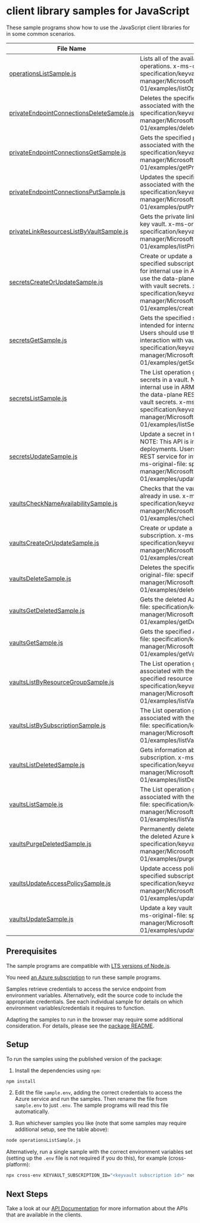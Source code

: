 # client library samples for JavaScript

These sample programs show how to use the JavaScript client libraries for in some common scenarios.

| **File Name**                                                                       | **Description**                                                                                                                                                                                                                                                                                                                                      |
| ----------------------------------------------------------------------------------- | ---------------------------------------------------------------------------------------------------------------------------------------------------------------------------------------------------------------------------------------------------------------------------------------------------------------------------------------------------- |
| [operationsListSample.js][operationslistsample]                                     | Lists all of the available Key Vault Rest API operations. x-ms-original-file: specification/keyvault/resource-manager/Microsoft.KeyVault/stable/2019-09-01/examples/listOperations.json                                                                                                                                                              |
| [privateEndpointConnectionsDeleteSample.js][privateendpointconnectionsdeletesample] | Deletes the specified private endpoint connection associated with the key vault. x-ms-original-file: specification/keyvault/resource-manager/Microsoft.KeyVault/stable/2019-09-01/examples/deletePrivateEndpointConnection.json                                                                                                                      |
| [privateEndpointConnectionsGetSample.js][privateendpointconnectionsgetsample]       | Gets the specified private endpoint connection associated with the key vault. x-ms-original-file: specification/keyvault/resource-manager/Microsoft.KeyVault/stable/2019-09-01/examples/getPrivateEndpointConnection.json                                                                                                                            |
| [privateEndpointConnectionsPutSample.js][privateendpointconnectionsputsample]       | Updates the specified private endpoint connection associated with the key vault. x-ms-original-file: specification/keyvault/resource-manager/Microsoft.KeyVault/stable/2019-09-01/examples/putPrivateEndpointConnection.json                                                                                                                         |
| [privateLinkResourcesListByVaultSample.js][privatelinkresourceslistbyvaultsample]   | Gets the private link resources supported for the key vault. x-ms-original-file: specification/keyvault/resource-manager/Microsoft.KeyVault/stable/2019-09-01/examples/listPrivateLinkResources.json                                                                                                                                                 |
| [secretsCreateOrUpdateSample.js][secretscreateorupdatesample]                       | Create or update a secret in a key vault in the specified subscription. NOTE: This API is intended for internal use in ARM deployments. Users should use the data-plane REST service for interaction with vault secrets. x-ms-original-file: specification/keyvault/resource-manager/Microsoft.KeyVault/stable/2019-09-01/examples/createSecret.json |
| [secretsGetSample.js][secretsgetsample]                                             | Gets the specified secret. NOTE: This API is intended for internal use in ARM deployments. Users should use the data-plane REST service for interaction with vault secrets. x-ms-original-file: specification/keyvault/resource-manager/Microsoft.KeyVault/stable/2019-09-01/examples/getSecret.json                                                 |
| [secretsListSample.js][secretslistsample]                                           | The List operation gets information about the secrets in a vault. NOTE: This API is intended for internal use in ARM deployments. Users should use the data-plane REST service for interaction with vault secrets. x-ms-original-file: specification/keyvault/resource-manager/Microsoft.KeyVault/stable/2019-09-01/examples/listSecrets.json        |
| [secretsUpdateSample.js][secretsupdatesample]                                       | Update a secret in the specified subscription. NOTE: This API is intended for internal use in ARM deployments. Users should use the data-plane REST service for interaction with vault secrets. x-ms-original-file: specification/keyvault/resource-manager/Microsoft.KeyVault/stable/2019-09-01/examples/updateSecret.json                          |
| [vaultsCheckNameAvailabilitySample.js][vaultschecknameavailabilitysample]           | Checks that the vault name is valid and is not already in use. x-ms-original-file: specification/keyvault/resource-manager/Microsoft.KeyVault/stable/2019-09-01/examples/checkVaultNameAvailability.json                                                                                                                                             |
| [vaultsCreateOrUpdateSample.js][vaultscreateorupdatesample]                         | Create or update a key vault in the specified subscription. x-ms-original-file: specification/keyvault/resource-manager/Microsoft.KeyVault/stable/2019-09-01/examples/createVault.json                                                                                                                                                               |
| [vaultsDeleteSample.js][vaultsdeletesample]                                         | Deletes the specified Azure key vault. x-ms-original-file: specification/keyvault/resource-manager/Microsoft.KeyVault/stable/2019-09-01/examples/deleteVault.json                                                                                                                                                                                    |
| [vaultsGetDeletedSample.js][vaultsgetdeletedsample]                                 | Gets the deleted Azure key vault. x-ms-original-file: specification/keyvault/resource-manager/Microsoft.KeyVault/stable/2019-09-01/examples/getDeletedVault.json                                                                                                                                                                                     |
| [vaultsGetSample.js][vaultsgetsample]                                               | Gets the specified Azure key vault. x-ms-original-file: specification/keyvault/resource-manager/Microsoft.KeyVault/stable/2019-09-01/examples/getVault.json                                                                                                                                                                                          |
| [vaultsListByResourceGroupSample.js][vaultslistbyresourcegroupsample]               | The List operation gets information about the vaults associated with the subscription and within the specified resource group. x-ms-original-file: specification/keyvault/resource-manager/Microsoft.KeyVault/stable/2019-09-01/examples/listVaultByResourceGroup.json                                                                               |
| [vaultsListBySubscriptionSample.js][vaultslistbysubscriptionsample]                 | The List operation gets information about the vaults associated with the subscription. x-ms-original-file: specification/keyvault/resource-manager/Microsoft.KeyVault/stable/2019-09-01/examples/listVaultBySubscription.json                                                                                                                        |
| [vaultsListDeletedSample.js][vaultslistdeletedsample]                               | Gets information about the deleted vaults in a subscription. x-ms-original-file: specification/keyvault/resource-manager/Microsoft.KeyVault/stable/2019-09-01/examples/listDeletedVaults.json                                                                                                                                                        |
| [vaultsListSample.js][vaultslistsample]                                             | The List operation gets information about the vaults associated with the subscription. x-ms-original-file: specification/keyvault/resource-manager/Microsoft.KeyVault/stable/2019-09-01/examples/listVault.json                                                                                                                                      |
| [vaultsPurgeDeletedSample.js][vaultspurgedeletedsample]                             | Permanently deletes the specified vault. aka Purges the deleted Azure key vault. x-ms-original-file: specification/keyvault/resource-manager/Microsoft.KeyVault/stable/2019-09-01/examples/purgeDeletedVault.json                                                                                                                                    |
| [vaultsUpdateAccessPolicySample.js][vaultsupdateaccesspolicysample]                 | Update access policies in a key vault in the specified subscription. x-ms-original-file: specification/keyvault/resource-manager/Microsoft.KeyVault/stable/2019-09-01/examples/updateAccessPoliciesAdd.json                                                                                                                                          |
| [vaultsUpdateSample.js][vaultsupdatesample]                                         | Update a key vault in the specified subscription. x-ms-original-file: specification/keyvault/resource-manager/Microsoft.KeyVault/stable/2019-09-01/examples/updateVault.json                                                                                                                                                                         |

## Prerequisites

The sample programs are compatible with [LTS versions of Node.js](https://github.com/nodejs/release#release-schedule).

You need [an Azure subscription][freesub] to run these sample programs.

Samples retrieve credentials to access the service endpoint from environment variables. Alternatively, edit the source code to include the appropriate credentials. See each individual sample for details on which environment variables/credentials it requires to function.

Adapting the samples to run in the browser may require some additional consideration. For details, please see the [package README][package].

## Setup

To run the samples using the published version of the package:

1. Install the dependencies using `npm`:

```bash
npm install
```

2. Edit the file `sample.env`, adding the correct credentials to access the Azure service and run the samples. Then rename the file from `sample.env` to just `.env`. The sample programs will read this file automatically.

3. Run whichever samples you like (note that some samples may require additional setup, see the table above):

```bash
node operationsListSample.js
```

Alternatively, run a single sample with the correct environment variables set (setting up the `.env` file is not required if you do this), for example (cross-platform):

```bash
npx cross-env KEYVAULT_SUBSCRIPTION_ID="<keyvault subscription id>" node operationsListSample.js
```

## Next Steps

Take a look at our [API Documentation][apiref] for more information about the APIs that are available in the clients.

[operationslistsample]: https://github.com/Azure/azure-sdk-for-js/blob/main/sdk/keyvault/arm-keyvault-profile-2020-09-01-hybrid/samples/v2/javascript/operationsListSample.js
[privateendpointconnectionsdeletesample]: https://github.com/Azure/azure-sdk-for-js/blob/main/sdk/keyvault/arm-keyvault-profile-2020-09-01-hybrid/samples/v2/javascript/privateEndpointConnectionsDeleteSample.js
[privateendpointconnectionsgetsample]: https://github.com/Azure/azure-sdk-for-js/blob/main/sdk/keyvault/arm-keyvault-profile-2020-09-01-hybrid/samples/v2/javascript/privateEndpointConnectionsGetSample.js
[privateendpointconnectionsputsample]: https://github.com/Azure/azure-sdk-for-js/blob/main/sdk/keyvault/arm-keyvault-profile-2020-09-01-hybrid/samples/v2/javascript/privateEndpointConnectionsPutSample.js
[privatelinkresourceslistbyvaultsample]: https://github.com/Azure/azure-sdk-for-js/blob/main/sdk/keyvault/arm-keyvault-profile-2020-09-01-hybrid/samples/v2/javascript/privateLinkResourcesListByVaultSample.js
[secretscreateorupdatesample]: https://github.com/Azure/azure-sdk-for-js/blob/main/sdk/keyvault/arm-keyvault-profile-2020-09-01-hybrid/samples/v2/javascript/secretsCreateOrUpdateSample.js
[secretsgetsample]: https://github.com/Azure/azure-sdk-for-js/blob/main/sdk/keyvault/arm-keyvault-profile-2020-09-01-hybrid/samples/v2/javascript/secretsGetSample.js
[secretslistsample]: https://github.com/Azure/azure-sdk-for-js/blob/main/sdk/keyvault/arm-keyvault-profile-2020-09-01-hybrid/samples/v2/javascript/secretsListSample.js
[secretsupdatesample]: https://github.com/Azure/azure-sdk-for-js/blob/main/sdk/keyvault/arm-keyvault-profile-2020-09-01-hybrid/samples/v2/javascript/secretsUpdateSample.js
[vaultschecknameavailabilitysample]: https://github.com/Azure/azure-sdk-for-js/blob/main/sdk/keyvault/arm-keyvault-profile-2020-09-01-hybrid/samples/v2/javascript/vaultsCheckNameAvailabilitySample.js
[vaultscreateorupdatesample]: https://github.com/Azure/azure-sdk-for-js/blob/main/sdk/keyvault/arm-keyvault-profile-2020-09-01-hybrid/samples/v2/javascript/vaultsCreateOrUpdateSample.js
[vaultsdeletesample]: https://github.com/Azure/azure-sdk-for-js/blob/main/sdk/keyvault/arm-keyvault-profile-2020-09-01-hybrid/samples/v2/javascript/vaultsDeleteSample.js
[vaultsgetdeletedsample]: https://github.com/Azure/azure-sdk-for-js/blob/main/sdk/keyvault/arm-keyvault-profile-2020-09-01-hybrid/samples/v2/javascript/vaultsGetDeletedSample.js
[vaultsgetsample]: https://github.com/Azure/azure-sdk-for-js/blob/main/sdk/keyvault/arm-keyvault-profile-2020-09-01-hybrid/samples/v2/javascript/vaultsGetSample.js
[vaultslistbyresourcegroupsample]: https://github.com/Azure/azure-sdk-for-js/blob/main/sdk/keyvault/arm-keyvault-profile-2020-09-01-hybrid/samples/v2/javascript/vaultsListByResourceGroupSample.js
[vaultslistbysubscriptionsample]: https://github.com/Azure/azure-sdk-for-js/blob/main/sdk/keyvault/arm-keyvault-profile-2020-09-01-hybrid/samples/v2/javascript/vaultsListBySubscriptionSample.js
[vaultslistdeletedsample]: https://github.com/Azure/azure-sdk-for-js/blob/main/sdk/keyvault/arm-keyvault-profile-2020-09-01-hybrid/samples/v2/javascript/vaultsListDeletedSample.js
[vaultslistsample]: https://github.com/Azure/azure-sdk-for-js/blob/main/sdk/keyvault/arm-keyvault-profile-2020-09-01-hybrid/samples/v2/javascript/vaultsListSample.js
[vaultspurgedeletedsample]: https://github.com/Azure/azure-sdk-for-js/blob/main/sdk/keyvault/arm-keyvault-profile-2020-09-01-hybrid/samples/v2/javascript/vaultsPurgeDeletedSample.js
[vaultsupdateaccesspolicysample]: https://github.com/Azure/azure-sdk-for-js/blob/main/sdk/keyvault/arm-keyvault-profile-2020-09-01-hybrid/samples/v2/javascript/vaultsUpdateAccessPolicySample.js
[vaultsupdatesample]: https://github.com/Azure/azure-sdk-for-js/blob/main/sdk/keyvault/arm-keyvault-profile-2020-09-01-hybrid/samples/v2/javascript/vaultsUpdateSample.js
[apiref]: https://learn.microsoft.com/javascript/api/@azure/arm-keyvault-profile-2020-09-01-hybrid?view=azure-node-preview
[freesub]: https://azure.microsoft.com/free/
[package]: https://github.com/Azure/azure-sdk-for-js/tree/main/sdk/keyvault/arm-keyvault-profile-2020-09-01-hybrid/README.md
